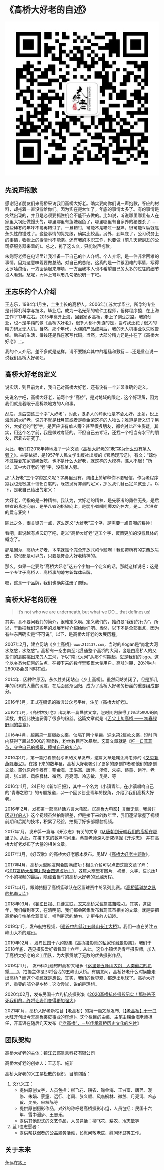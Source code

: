 # 《高桥大好老的自述》 

![二维码](https://github.com/yunyet/co/blob/main/assets/qrcode.jpg)

## 先说声抱歉

感谢记者朋友们来高桥采访我们高桥大好老。确实要向你们说一声抱歉，答应的材料，却拖着一直没有给你们。因为实在是太忙了，年底的事情太多了。有的事情是突然出现的，并且是必须要抓住机会不能不去做的。比如说，听说哪里哪里有人在家里大锅灶做馒头的，哪里哪里有鱼塘起鱼了，哪里哪里有自家养的猪要杀了……这些稀有的年味不能再错过了，一旦错过，可能不是错过一整年，很可能以后就是永久性的错过了。这些事情的优先级，确实比较高。另外，到年底了，公司税务上的事情，收帐上的事情也不能拖。还有我的本职工作，也要做（前几天帮朋友的公司搭服务器来着的）。总之，拖了这么久，只能说声抱歉。

朱则野老师在电话里让我准备一下自己的个人介绍。个人介绍，是一件非常困难的事情，因为这意味着要做总结，对自己的总结。这真的是一件很困难的事情，写得太罗嗦的话，一方面读起来麻烦，一方面我本人也不希望自己的太多的过往的细节被人看到。愁呢，大体上可以用几句话说明一下吧。

## 王志乐的个人介绍

王志乐，1984年1月生，土生土长的高桥人。2006年江苏大学毕业，所学的专业是计算机科学与技术。毕业后，成为一名光荣的软件工程师，俗称程序猿，在上海工作了10年左右。2015年离开上海，回到家乡高桥，走上了创业之路。我的创业，也不是单纯的做《高桥大好老》，很多人都不知道的是，当时我还花了很大的精力研发无人机。当然，那个年代，大疆的产品成熟后，我的无人机事业以失败告终。后来的生活，赚钱还是靠在家写代码。当然，大部分精力还是扑在了《高桥大好老》上。

我的个人介绍，差不多就是这样。请不要嫌弃其中的粗糙和敷衍……还是重点说一说我们高桥大好老吧。


## 高桥大好老的定义

说实话，到目前为止，我自己对高桥大好老，还有没有一个非常准确的定义。

先说名字吧，高桥大好老，前两个字“高桥”，是对地域的限定，这个好理解，因为我们就是着眼于高桥块地方的人和事。

然后，是后面这三个字“大好老”，对此，很多人的印象怕是不会太好。比如，说上海滩的大好老，说的不就是杜月笙或者是黄金荣这样的人物么？难道是贬义词？另外，大好老的“老”字，是否应该有单人旁？甚至很多朋友，都会对此产生质疑。其实，用这个名字前，我是做过考证的。不但自己去考证，还找一个相当有水平的朋友，帮着去研究了。

为此，我们在2018年特地发了一片文章《[高桥大好老的“老”字为什么没有单人旁？](https://mp.weixin.qq.com/s/EE87ki7GypSN_D4MEnhwzg)》。主要依据，是1957年人民文学出版社出版的《官场现形记》，有文：“谅你不过靠着东家骗碗饭吃，也不是什么大好老，就这样的大模样，瞧人不起！”所以，其中大好老的“老”字，没有单人旁。

那“大好老”三个字的定义呢？字典里没有，网络上的解释你不要轻信，作为老程序猿我也是极度不信任百度的。既然没有靠谱的定义，那么我们自己定义就是了。以下，是我自己给出的定义：

大好老，代指的是一种精神。我认为，大好老的精神，是先驱者的勇往无畏，是后继者的笃定向前，是平凡者的积极向上，是弱小者瞬间爆发的伟大，是……含泪者的爱与狂笑！

除此之外，很关键的一点，这么定义“大好老”三个字，是需要一点自嘲的精神！

看吧，越说越有点玄幻了吧，定义“高桥大好老”这五个字，反而更加的没有具体的概念了。

那是因为，高桥大好老，本来就是个完全开放式的命题啊！我们把所有的东西放进去，貌似都是可以的，只要是符合大好老精神的。

那么，如果一定要给“高桥大好老”这五个字加一个定义的话，那就这样说吧：这是一个专注于高桥人、高桥事的地方新媒体品牌。

嗯，这是一个品牌，我们也确实注册了商标。


## 高桥大好老的历程

> It's not who we are underneath, but what we DO... that defines us!

其实，真不要问我们的简介，很难定义啊。定义我们的，始终是“我们的行为”。所以，干脆把我们这些年的发展历程介绍给你们吧。当然，以下不是全部重点，因为有些东西确实是“不可说”。以下，是高桥大好老的发展历程。

2007年2月，建立网站《乡土高桥》`www.212137.com`，当时的slogan是“南北大河水悠悠，水悠悠”。高桥有一条由南至北贯通整个高桥的大河，这是由高桥人的父辈们的肩膀挑出来的人工河，所以“南北大河”从那个时期起，就是我们的logo。这个以乡愁为纽带的站点，在接下来的数年里积累大量用户。高峰时期，20分钟内2800多会员同时在线。

2014年，因种种原因，永久性关闭站点《乡土高桥》。虽然网站关闭了，但是那几年的积累的大量的网友，在后面逐渐回归，成为了高桥大好老的粉丝的重要组成部分。

2016年3月，正式在腾讯的微信公众号平台，注册《高桥大好老》。

2016年3月，《高桥大好老》出现第一篇爆款文案，短时间内获得了超过5000的阅读数，并因此快速获得了很多的粉丝。这篇文章就是《[舌尖上的高桥 —— 初春绿野间的美食](https://mp.weixin.qq.com/s/Iq0ZLx3bDjTO8auvDcRJsA)》。

2016年4月，距离第一篇爆款文案，仅隔了两个星期，迎来第2篇款文案，短时间内获得了超过5000的阅读数，粉丝数目再次暴增。这篇文章就是《[吃一口蒿蒿茧，守护自己的根基，擦拭自己的初心](https://mp.weixin.qq.com/s/sSCPU3sQ0Mpn4Of6Zhz25Q)》。

2016年6月，第一篇打着原创标识的文章发布，这篇文章是鞠金海老师的《[又见新燕啄春泥](https://mp.weixin.qq.com/s/SBYD00VhQomoGhuk4A3zXQ)》。在接下来的数年里，高桥大好老吸引了更多的原创作者和他们的原创文章。部分原创作者有：鞠金海、王洪富、唐萍、漫修、朱娟、蔡童、远行、老周、张义顺、风临枫林、微然、月亮湾、冷志敏、吴昊、等

2016年11月，24日的《新华日报》，其中一个名为《小镇青年，在小镇唱响自己的“青春之歌”》的专题报道，以一个回乡创业青年的视角，介绍了我们高桥大好老。

2016年12月，发布第一部高桥话方言大电影。《[【高桥大电影】言而无信，我最讨厌这样的人](https://v.qq.com/x/page/s0353llbc88.html)》这个视频虽然拍得很差，但是接下来的数年里，我们逐渐掌握了视频前期和后期的技术，积累了经验，拍摄了好多部爆款视频。

2017年1月，发布第一篇与《开沙志》有关的文章《[从唐朝到元朝我们的高桥在哪里？](https://mp.weixin.qq.com/s/1Ls7p-txjwKcFl_Axk7KOQ)》。从此，在接下来的数年时间里，蔡童老师深入研究挖掘《开沙志》，并在高桥大好老发布了大量的相关文章。

2017年3月，《好汉歌》的高桥大好老版本发布。见MV《[高桥大好老主题歌](https://mp.weixin.qq.com/s/pRtyfxmV7A9lhfQr3BqKJw)》。

2017年4月，高桥大型网友聚会圆满成功！相关介绍可以点击这篇文章了解：《[2017高桥大型网友聚会圆满成功！](https://mp.weixin.qq.com/s/E0koacN0MVlke1sNk-pUzw)》。这篇文案里有图片、视频、文字。在长达1个小的视频的最后，隐藏着当时的高桥大好老的发展历程。

2017年4月，跟踪拍摄了高桥篮球队在区篮球赛中的系列比赛。《[高桥篮球梦之队的热血大片](https://mp.weixin.qq.com/s/letCFmXx-1SINRwLhws6Zw)》


2018年03月，《[镇江日报、丹徒文联，又来高桥采访蒿蒿茧啦~](https://mp.weixin.qq.com/s/i8ejparG7AGlWm6s-PquIw)》。其实，这些年，我们每到春天，在清明前，我们都会密集发布和蒿蒿茧相关的文章。就是要把高桥的传统美食蒿蒿茧，推到更远的地方，让更多的人知晓。

2019年1月，发布航拍视频，《[建设中的镇江五峰山长江大桥](https://v.qq.com/x/page/y0822ab2gyu.html)》。我们一直在关注五峰山大桥的建设。

2019年02月 ，发布民国十六的影集《[高桥摄影师的私家珍藏摄影集](https://v.qq.com/x/page/a0839vj75p7.html)》。我们于2018年底，遇见摄影爱好者民国十六年，从此，这位小镇优秀青年摄影师，加入了高桥大好老的义工团队，为大家贡献了无数的优秀摄影作品。

2019年11月， 发布科幻题材的高桥大电影《[这里是五峰山大炮，人类最后的希望……](https://v.qq.com/x/page/d3027k7xpiu.html)》。拍摄主体是即将合龙的五峰山大桥。有朋友问，高桥好老什么时候能走出高桥？而这个视频就是想说，其实，我们的世界观，都走出地球了。高桥大好老，重要的部分是乡愁；这次尝试，说的是理想。


2020年02月，发布民国十六的抗疫摄影集《[2020高桥抗疫摄影纪实！那些杀不死我们的，终将让我们变得更加强大](https://v.qq.com/x/page/s3069wyrnrq.html)》

2021年1月，高桥大好老新栏目【老高桥】的第一篇文章发布,《[【老高桥】十一口大缸开创出今天高桥裘皮事业的辉煌](https://mp.weixin.qq.com/s/oT0MWI8J7Uk0-RwwRKubwg)》。这个栏目的主编、主笔由鞠金海老师担任，开篇语在随后几天发布《[“老高桥”，一张传承高桥历史文化的名片](https://mp.weixin.qq.com/s/2764i4Wpc5wbCgMUxeI5Jw)》



## 团队架构

高桥大好老的主体：镇江云耶信息科技有限公司

高桥大好老的创始人：王志乐、施非

高桥大好老的义工是松散的组织，目前包括：

1. 文化义工：
    - 提供原创文字，人员包括：柳飞花、耕农、鞠金海、王洪富、唐萍、漫修、朱娟、蔡童、远行、老周、张义顺、风临枫林、微然、月亮湾、冷志敏、吴昊、果粒陈等
    - 提供原创摄影作品，对外的称呼是高桥摄影小组，人员包括：民国十六年、雪中漫步、王志乐。
	- 提供其他形式的文艺作品，人员包括：柳飞花、耕农、冷志敏等
2. 蓝T恤志愿者：
    - 提供帮扶弱者的公益服务活动，如慰问敬老院、慰问环卫等工作。

## 关于未来

永远在路上
